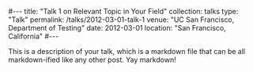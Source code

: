 #---
title: "Talk 1 on Relevant Topic in Your Field"
collection: talks
type: "Talk"
permalink: /talks/2012-03-01-talk-1
venue: "UC San Francisco, Department of Testing"
date: 2012-03-01
location: "San Francisco, California"
#---

This is a description of your talk, which is a markdown file that can be all markdown-ified like any other post. Yay markdown!
